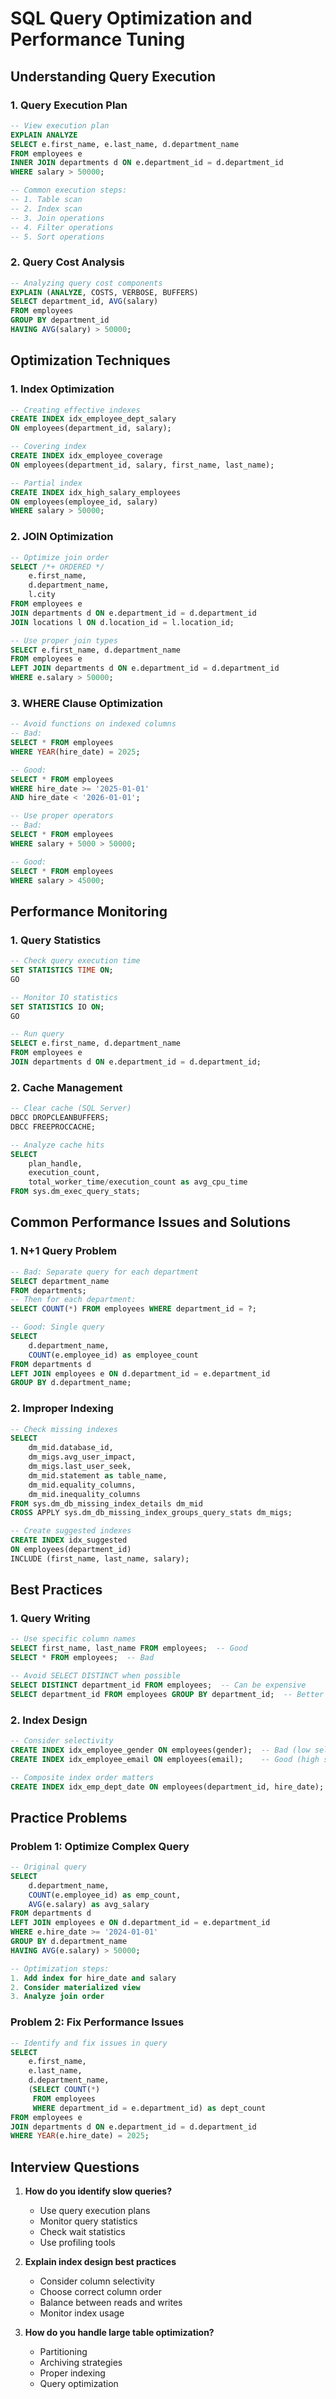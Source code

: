 # SQL Query Optimization and Performance Tuning

## Understanding Query Execution

### 1. Query Execution Plan
```sql
-- View execution plan
EXPLAIN ANALYZE
SELECT e.first_name, e.last_name, d.department_name
FROM employees e
INNER JOIN departments d ON e.department_id = d.department_id
WHERE salary > 50000;

-- Common execution steps:
-- 1. Table scan
-- 2. Index scan
-- 3. Join operations
-- 4. Filter operations
-- 5. Sort operations
```

### 2. Query Cost Analysis
```sql
-- Analyzing query cost components
EXPLAIN (ANALYZE, COSTS, VERBOSE, BUFFERS)
SELECT department_id, AVG(salary)
FROM employees
GROUP BY department_id
HAVING AVG(salary) > 50000;
```

## Optimization Techniques

### 1. Index Optimization
```sql
-- Creating effective indexes
CREATE INDEX idx_employee_dept_salary 
ON employees(department_id, salary);

-- Covering index
CREATE INDEX idx_employee_coverage
ON employees(department_id, salary, first_name, last_name);

-- Partial index
CREATE INDEX idx_high_salary_employees
ON employees(employee_id, salary)
WHERE salary > 50000;
```

### 2. JOIN Optimization
```sql
-- Optimize join order
SELECT /*+ ORDERED */ 
    e.first_name,
    d.department_name,
    l.city
FROM employees e
JOIN departments d ON e.department_id = d.department_id
JOIN locations l ON d.location_id = l.location_id;

-- Use proper join types
SELECT e.first_name, d.department_name
FROM employees e
LEFT JOIN departments d ON e.department_id = d.department_id
WHERE e.salary > 50000;
```

### 3. WHERE Clause Optimization
```sql
-- Avoid functions on indexed columns
-- Bad:
SELECT * FROM employees 
WHERE YEAR(hire_date) = 2025;

-- Good:
SELECT * FROM employees 
WHERE hire_date >= '2025-01-01' 
AND hire_date < '2026-01-01';

-- Use proper operators
-- Bad:
SELECT * FROM employees 
WHERE salary + 5000 > 50000;

-- Good:
SELECT * FROM employees 
WHERE salary > 45000;
```

## Performance Monitoring

### 1. Query Statistics
```sql
-- Check query execution time
SET STATISTICS TIME ON;
GO

-- Monitor IO statistics
SET STATISTICS IO ON;
GO

-- Run query
SELECT e.first_name, d.department_name
FROM employees e
JOIN departments d ON e.department_id = d.department_id;
```

### 2. Cache Management
```sql
-- Clear cache (SQL Server)
DBCC DROPCLEANBUFFERS;
DBCC FREEPROCCACHE;

-- Analyze cache hits
SELECT 
    plan_handle,
    execution_count,
    total_worker_time/execution_count as avg_cpu_time
FROM sys.dm_exec_query_stats;
```

## Common Performance Issues and Solutions

### 1. N+1 Query Problem
```sql
-- Bad: Separate query for each department
SELECT department_name
FROM departments;
-- Then for each department:
SELECT COUNT(*) FROM employees WHERE department_id = ?;

-- Good: Single query
SELECT 
    d.department_name,
    COUNT(e.employee_id) as employee_count
FROM departments d
LEFT JOIN employees e ON d.department_id = e.department_id
GROUP BY d.department_name;
```

### 2. Improper Indexing
```sql
-- Check missing indexes
SELECT 
    dm_mid.database_id,
    dm_migs.avg_user_impact,
    dm_migs.last_user_seek,
    dm_mid.statement as table_name,
    dm_mid.equality_columns,
    dm_mid.inequality_columns
FROM sys.dm_db_missing_index_details dm_mid
CROSS APPLY sys.dm_db_missing_index_groups_query_stats dm_migs;

-- Create suggested indexes
CREATE INDEX idx_suggested 
ON employees(department_id)
INCLUDE (first_name, last_name, salary);
```

## Best Practices

### 1. Query Writing
```sql
-- Use specific column names
SELECT first_name, last_name FROM employees;  -- Good
SELECT * FROM employees;  -- Bad

-- Avoid SELECT DISTINCT when possible
SELECT DISTINCT department_id FROM employees;  -- Can be expensive
SELECT department_id FROM employees GROUP BY department_id;  -- Better
```

### 2. Index Design
```sql
-- Consider selectivity
CREATE INDEX idx_employee_gender ON employees(gender);  -- Bad (low selectivity)
CREATE INDEX idx_employee_email ON employees(email);    -- Good (high selectivity)

-- Composite index order matters
CREATE INDEX idx_emp_dept_date ON employees(department_id, hire_date);
```

## Practice Problems

### Problem 1: Optimize Complex Query
```sql
-- Original query
SELECT 
    d.department_name,
    COUNT(e.employee_id) as emp_count,
    AVG(e.salary) as avg_salary
FROM departments d
LEFT JOIN employees e ON d.department_id = e.department_id
WHERE e.hire_date >= '2024-01-01'
GROUP BY d.department_name
HAVING AVG(e.salary) > 50000;

-- Optimization steps:
1. Add index for hire_date and salary
2. Consider materialized view
3. Analyze join order
```

### Problem 2: Fix Performance Issues
```sql
-- Identify and fix issues in query
SELECT 
    e.first_name,
    e.last_name,
    d.department_name,
    (SELECT COUNT(*) 
     FROM employees 
     WHERE department_id = e.department_id) as dept_count
FROM employees e
JOIN departments d ON e.department_id = d.department_id
WHERE YEAR(e.hire_date) = 2025;
```

## Interview Questions

1. **How do you identify slow queries?**
   - Use query execution plans
   - Monitor query statistics
   - Check wait statistics
   - Use profiling tools

2. **Explain index design best practices**
   - Consider column selectivity
   - Choose correct column order
   - Balance between reads and writes
   - Monitor index usage

3. **How do you handle large table optimization?**
   - Partitioning
   - Archiving strategies
   - Proper indexing
   - Query optimization
